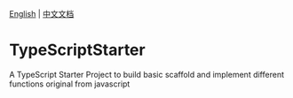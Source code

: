 [English](README.md)  |  [中文文档](README_ZH.md)
# TypeScriptStarter
A TypeScript Starter Project to build basic scaffold and implement different functions original from javascript
